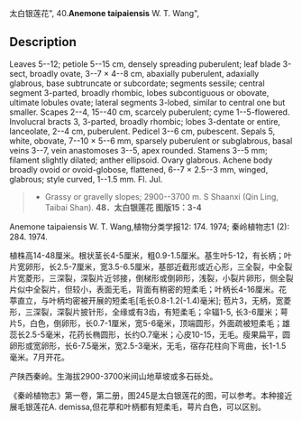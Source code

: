 太白银莲花",
40.**Anemone taipaiensis** W. T. Wang",

## Description
Leaves 5--12; petiole 5--15 cm, densely spreading puberulent; leaf blade 3-sect, broadly ovate, 3--7 × 4--8 cm, abaxially puberulent, adaxially glabrous, base subtruncate or subcordate; segments sessile; central segment 3-parted, broadly rhombic, lobes subcontiguous or obovate, ultimate lobules ovate; lateral segments 3-lobed, similar to central one but smaller. Scapes 2--4, 15--40 cm, scarcely puberulent; cyme 1--5-flowered. Involucral bracts 3, 3-parted, broadly rhombic; lobes 3-dentate or entire, lanceolate, 2--4 cm, puberulent. Pedicel 3--6 cm, pubescent. Sepals 5, white, obovate, 7--10 × 5--6 mm, sparsely puberulent or subglabrous, basal veins 3--7, vein anastomoses 3--5, apex rounded. Stamens 3--5 mm; filament slightly dilated; anther ellipsoid. Ovary glabrous. Achene body broadly ovoid or ovoid-globose, flattened, 6--7 × 2.5--3 mm, winged, glabrous; style curved, 1--1.5 mm. Fl. Jul.

> * Grassy or gravelly slopes; 2900--3700 m. S Shaanxi (Qin Ling, Taibai Shan).
**48．太白银莲花 图版15：3-4**

Anemone taipaiensis W. T. Wang,植物分类学报12: 174. 1974; 秦岭植物志1 (2): 284. 1974.

植株高14-48厘米。根状茎长4-5厘米，粗0.9-1.5厘米。基生叶5-12，有长柄；叶片宽卵形，长2.5-7厘米，宽3.5-6.5厘米，基部近截形或近心形，三全裂，中全裂片宽菱形，三深裂，深裂片近邻接，倒梯形或倒卵形，浅裂，小裂片卵形，侧全裂片似中全裂片，但较小，表面无毛，背面有稍密的短柔毛；叶柄长4-16厘米。花葶直立，与叶柄均密被开展的短柔毛[毛长0.8-1.2(-1.4)毫米]; 苞片3，无柄，宽菱形，三深裂，深裂片披针形，全缘或有3齿，有短柔毛；伞辐1-5, 长3-6厘米；萼片5，白色，倒卵形，长0.7-1厘米，宽5-6毫米，顶端圆形，外面疏被短柔毛；雄蕊长2.5-5毫米，花药长椭圆形，长约O.7毫米；心皮10-15，无毛。瘦果扁平，圆卵形或宽卵形，长6-7.5毫米，宽2.5-3毫米，无毛，宿存花柱向下弯曲，长1-1.5毫米。7月开花。

产陕西秦岭。生海拔2900-3700米间山地草坡或多石砾处。

《秦岭植物志》第一卷，第二册，图245是太白银莲花的图，可以参考。本种接近展毛银莲花A. demissa,但花葶和叶柄都有短柔毛，萼片白色，可以区别。
